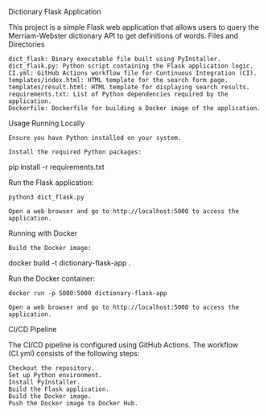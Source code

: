 Dictionary Flask Application

This project is a simple Flask web application that allows users to query the Merriam-Webster dictionary API to get definitions of words.
Files and Directories

    dict_flask: Binary executable file built using PyInstaller.
    dict_flask.py: Python script containing the Flask application logic.
    CI.yml: GitHub Actions workflow file for Continuous Integration (CI).
    templates/index.html: HTML template for the search form page.
    templates/result.html: HTML template for displaying search results.
    requirements.txt: List of Python dependencies required by the application.
    Dockerfile: Dockerfile for building a Docker image of the application.

Usage
Running Locally

    Ensure you have Python installed on your system.

    Install the required Python packages:



pip install -r requirements.txt

Run the Flask application:



    python3 dict_flask.py

    Open a web browser and go to http://localhost:5000 to access the application.

Running with Docker

    Build the Docker image:

    

docker build -t dictionary-flask-app .

Run the Docker container:



    docker run -p 5000:5000 dictionary-flask-app

    Open a web browser and go to http://localhost:5000 to access the application.

CI/CD Pipeline

The CI/CD pipeline is configured using GitHub Actions. The workflow (CI.yml) consists of the following steps:

    Checkout the repository.
    Set up Python environment.
    Install PyInstaller.
    Build the Flask application.
    Build the Docker image.
    Push the Docker image to Docker Hub.

